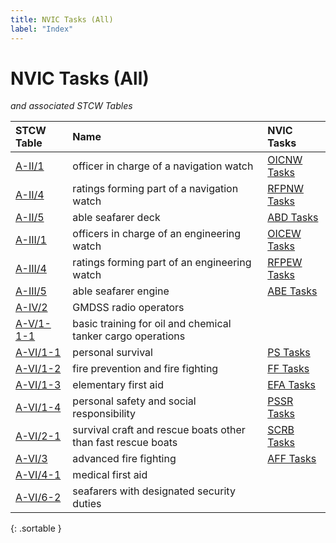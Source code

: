 ```yaml
---
title: NVIC Tasks (All)
label: "Index"
---
```


# NVIC Tasks (All)
      
*and associated STCW Tables*

|  STCW Table  |    Name     |  NVIC Tasks   |
|:-------------|:------------|:--------------|
| [A-II/1](21.html) | officer in charge of a navigation watch| [OICNW Tasks](index_OICNW) | 
| [A-II/4](24.html) | ratings forming part of a navigation watch| [RFPNW Tasks](index_RFPNW) | 
| [A-II/5](25.html) | able seafarer deck| [ABD Tasks](index_ABD) | 
| [A-III/1](31.html) | officers in charge of an engineering watch| [OICEW Tasks](index_OICEW) | 
| [A-III/4](34.html) | ratings forming part of an engineering watch| [RFPEW Tasks](index_RFPEW) | 
| [A-III/5](35.html) | able seafarer engine| [ABE Tasks](index_ABE) | 
| [A-IV/2](42.html) | GMDSS radio operators|  | 
| [A-V/1-1-1](5111.html) | basic training for oil and chemical tanker cargo operations|  | 
| [A-VI/1-1](611.html) | personal survival| [PS Tasks](index_PS) | 
| [A-VI/1-2](612.html) | fire prevention and fire fighting| [FF Tasks](index_FF) | 
| [A-VI/1-3](613.html) | elementary first aid| [EFA Tasks](index_EFA) | 
| [A-VI/1-4](614.html) | personal safety and social responsibility| [PSSR Tasks](index_PSSR) | 
| [A-VI/2-1](621.html) | survival craft and rescue boats other than fast rescue boats| [SCRB Tasks](index_SCRB) | 
| [A-VI/3](63.html) | advanced fire fighting| [AFF Tasks](index_AFF) | 
| [A-VI/4-1](641.html) | medical first aid|  | 
| [A-VI/6-2](662.html) | seafarers with designated security duties|  | 
{: .sortable }
